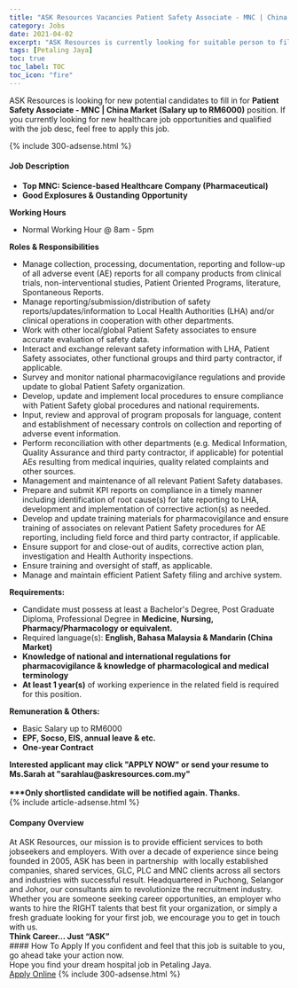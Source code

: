 ```yaml
---
title: "ASK Resources Vacancies Patient Safety Associate - MNC | China Market (Salary up to RM6000)" 
category: Jobs 
date: 2021-04-02 
excerpt: "ASK Resources is currently looking for suitable person to fill in the Patient Safety Associate - MNC | China Market (Salary up to RM6000) which positioned at Petaling Jaya" 
tags: [Petaling Jaya] 
toc: true 
toc_label: TOC 
toc_icon: "fire" 
--- 
```


<p>ASK Resources is looking for new potential candidates to fill in for <b>Patient Safety Associate - MNC | China Market (Salary up to RM6000)</b> position. If you currently looking for new healthcare job opportunities and qualified with the job desc, feel free to apply this job.
</p>{% include 300-adsense.html %} 
<div><div><h4>Job Description</h4></div><div><div><span><div><ul><li><strong>Top MNC: Science-based Healthcare Company (</strong><strong>Pharmaceutical)</strong></li><li><strong>Good Explosures &amp; Oustanding Opportunity</strong></li></ul><div><strong>Working Hours</strong></div><ul><li>Normal Working Hour @ 8am - 5pm&#160;</li></ul><div><strong>Roles &amp; Responsibilities</strong></div><ul><li>Manage collection, processing, documentation, reporting and follow-up of all adverse event (AE) reports for all company products from clinical trials, non-interventional studies, Patient Oriented Programs, literature, Spontaneous Reports.</li><li>Manage reporting/submission/distribution of safety reports/updates/information to Local Health Authorities (LHA) and/or clinical operations in cooperation with other departments.</li><li>Work with other local/global Patient Safety associates to ensure accurate evaluation of safety data.</li><li>Interact and exchange relevant safety information with LHA, Patient Safety associates, other functional groups and third party contractor, if applicable.</li><li>Survey and monitor national pharmacovigilance regulations and provide update to global Patient Safety organization.</li><li>Develop, update and implement local procedures to ensure compliance with Patient Safety global procedures and national requirements.</li><li>Input, review and approval of program proposals for language, content and establishment of necessary controls on collection and reporting of adverse event information.</li><li>Perform reconciliation with other departments (e.g. Medical Information, Quality Assurance and third party contractor, if applicable) for potential AEs resulting from medical inquiries, quality related complaints and other sources.</li><li>Management and maintenance of all relevant Patient Safety databases.</li><li>Prepare and submit KPI reports on compliance in a timely manner including identification of root cause(s) for late reporting to LHA, development and implementation of corrective action(s) as needed.&#160;</li><li>Develop and update training materials for pharmacovigilance and ensure training of associates on relevant Patient Safety procedures for AE reporting, including field force and third party contractor, if applicable.</li><li>Ensure support for and close-out of audits, corrective action plan, investigation and Health Authority inspections.</li><li>Ensure training and oversight of staff, as applicable.</li><li>Manage and maintain efficient Patient Safety filing and archive system.</li></ul><div><strong>Requirements:</strong></div><ul><li>Candidate must possess at least a Bachelor's Degree, Post Graduate Diploma, Professional Degree in <strong>Medicine, Nursing, Pharmacy/Pharmacology or equivalent.</strong></li><li>Required language(s): <strong>English, Bahasa Malaysia &amp; Mandarin (China Market)</strong></li><li><strong>Knowledge of national and international regulations for pharmacovigilance &amp; knowledge of pharmacological and medical terminology</strong></li><li><strong>At least 1 year(s)</strong> of working experience in the related field is required for this position.</li></ul><div><strong>Remuneration &amp; Others:</strong></div><ul><li>Basic Salary up to RM6000</li><li><strong>EPF, Socso, EIS, annual leave &amp; etc.&#160;</strong></li><li><strong>One-year Contract</strong></li></ul><div><strong>Interested applicant may click "APPLY NOW" or send your resume to Ms.Sarah at "sarahlau@askresources.com.my"</strong></div><div><br><strong>***Only shortlisted candidate will be notified again. Thanks.</strong></div></div></span></div></div></div> 
{% include article-adsense.html %} 
<div><div><h4>Company Overview</h4></div><div><div><span><div><div>
<div>
		At ASK Resources, our mission is to provide efficient services to both jobseekers and employers. With over a decade of experience since being founded in 2005, ASK has been in partnership&#160; with locally established companies, shared services, GLC, PLC and MNC clients across all sectors and industries with successful result. Headquartered in Puchong, Selangor and Johor, our consultants aim to revolutionize the recruitment industry.</div>
<div>
		Whether you are someone seeking career opportunities, an employer who wants to hire the RIGHT talents that best fit your organization, or simply a fresh graduate looking for your first job, we encourage you to get in touch with us.</div>
<div>
<strong>Think Career&#8230; Just &#8220;ASK&#8221;</strong></div>
</div></div></span></div></div></div> 
#### How To Apply 
If you confident and feel that this job is suitable to you, go ahead take your action now. <br/> 
Hope you find your dream hospital job in Petaling Jaya. <br/> 
<a href="https://www.jobstreet.com.my/en/job/patient-safety-associate-mnc-%7C-china-market-salary-up-to-rm6000-4524216?jobId=jobstreet-my-job-4524216" class="btn btn--warning" target="_blank" rel="nofollow noopenner">Apply Online</a> 
{% include 300-adsense.html %} 